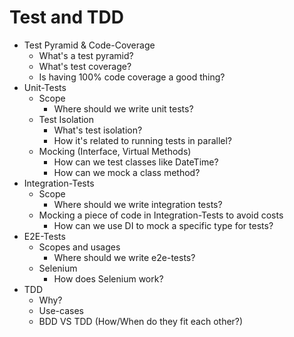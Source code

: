 # Test and TDD

* Test Pyramid & Code-Coverage
	* What's a test pyramid?
	* What's test coverage?
	* Is having 100% code coverage a good thing?
* Unit-Tests
	* Scope
		* Where should we write unit tests?
	* Test Isolation
		* What's test isolation?
		* How it's related to running tests in parallel?
	* Mocking (Interface, Virtual Methods)
		* How can we test classes like DateTime?
		* How can we mock a class method?
* Integration-Tests
	* Scope
		* Where should we write integration tests?
	* Mocking a piece of code in Integration-Tests to avoid costs
		* How can we use DI to mock a specific type for tests?
* E2E-Tests
	* Scopes and usages
		* Where should we write e2e-tests?
	* Selenium
		* How does Selenium work?
* TDD
	* Why?
	* Use-cases
	* BDD VS TDD (How/When do they fit each other?)
